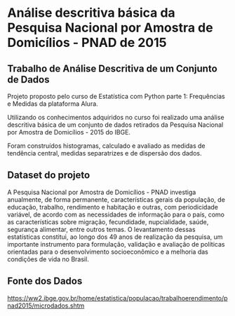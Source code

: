# Análise descritiva básica da Pesquisa Nacional por Amostra de Domicílios - PNAD de 2015

## Trabalho de Análise Descritiva de um Conjunto de Dados

Projeto proposto pelo curso de Estatística com Python parte 1: Frequências e Medidas da plataforma Alura.

Utilizando os conhecimentos adquiridos no curso foi realizado uma análise descritiva básica de um conjunto de dados retirados da Pesquisa Nacional por Amostra de Domicílios - 2015 do IBGE.

Foram construídos histogramas, calculado e avaliado as medidas de tendência central, medidas separatrizes e de dispersão dos dados.



## Dataset do projeto

A Pesquisa Nacional por Amostra de Domicílios - PNAD investiga anualmente, de forma permanente, características gerais da população, de educação, trabalho, rendimento e habitação e outras, com periodicidade variável, de acordo com as necessidades de informação para o país, como as características sobre migração, fecundidade, nupcialidade, saúde, segurança alimentar, entre outros temas. O levantamento dessas estatísticas constitui, ao longo dos 49 anos de realização da pesquisa, um importante instrumento para formulação, validação e avaliação de políticas orientadas para o desenvolvimento socioeconômico e a melhoria das condições de vida no Brasil.

## Fonte dos Dados
https://ww2.ibge.gov.br/home/estatistica/populacao/trabalhoerendimento/pnad2015/microdados.shtm
